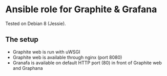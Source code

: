 Ansible role for Graphite & Grafana
===================================

Tested on Debian 8 (Jessie).

The setup
---------

* Graphite web is run with uWSGI
* Graphite web is available through nginx (port 8080)
* Granafa is available on default HTTP port (80)
in front of Graphite web and Graphana